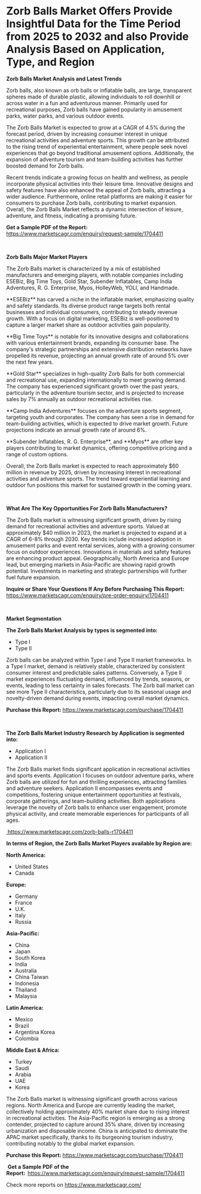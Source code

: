 <p><h1>Zorb Balls Market Offers Provide Insightful Data for the Time Period from 2025 to 2032 and also Provide Analysis Based on Application, Type, and Region</h1></p><p><strong>Zorb Balls Market Analysis and Latest Trends</strong></p>
<p><p>Zorb balls, also known as orb balls or inflatable balls, are large, transparent spheres made of durable plastic, allowing individuals to roll downhill or across water in a fun and adventurous manner. Primarily used for recreational purposes, Zorb balls have gained popularity in amusement parks, water parks, and various outdoor events.</p><p>The Zorb Balls Market is expected to grow at a CAGR of 4.5% during the forecast period, driven by increasing consumer interest in unique recreational activities and adventure sports. This growth can be attributed to the rising trend of experiential entertainment, where people seek novel experiences that go beyond traditional amusement options. Additionally, the expansion of adventure tourism and team-building activities has further boosted demand for Zorb balls.</p><p>Recent trends indicate a growing focus on health and wellness, as people incorporate physical activities into their leisure time. Innovative designs and safety features have also enhanced the appeal of Zorb balls, attracting a wider audience. Furthermore, online retail platforms are making it easier for consumers to purchase Zorb balls, contributing to market expansion. Overall, the Zorb Balls Market reflects a dynamic intersection of leisure, adventure, and fitness, indicating a promising future.</p></p>
<p><strong>Get a Sample PDF of the Report:&nbsp;</strong> <a href="https://www.marketscagr.com/enquiry/request-sample/1704411?utm_campaign=3501&utm_medium=2&utm_source=Github&utm_content=ia&utm_term=27032025&utm_id=zorb-balls">https://www.marketscagr.com/enquiry/request-sample/1704411</a></p>
<p>&nbsp;</p>
<p><strong>Zorb Balls Major Market Players</strong></p>
<p><p>The Zorb Balls market is characterized by a mix of established manufacturers and emerging players, with notable companies including ESEBiz, Big Time Toys, Gold Star, Subender Inflatables, Camp India Adventures, R. G. Enterprise, Myos, HolleyWeb, YOLI, and Handmade.</p><p>**ESEBiz** has carved a niche in the inflatable market, emphasizing quality and safety standards. Its diverse product range targets both rental businesses and individual consumers, contributing to steady revenue growth. With a focus on digital marketing, ESEBiz is well-positioned to capture a larger market share as outdoor activities gain popularity.</p><p>**Big Time Toys** is notable for its innovative designs and collaborations with various entertainment brands, expanding its consumer base. The company's strategic partnerships and extensive distribution networks have propelled its revenue, projecting an annual growth rate of around 5% over the next few years.</p><p>**Gold Star** specializes in high-quality Zorb Balls for both commercial and recreational use, expanding internationally to meet growing demand. The company has experienced significant growth over the past years, particularly in the adventure tourism sector, and is projected to increase sales by 7% annually as outdoor recreational activities rise.</p><p>**Camp India Adventures** focuses on the adventure sports segment, targeting youth and corporates. The company has seen a rise in demand for team-building activities, which is expected to drive market growth. Future projections indicate an annual growth rate of around 6%.</p><p>**Subender Inflatables, R. G. Enterprise**, and **Myos** are other key players contributing to market dynamics, offering competitive pricing and a range of custom options.</p><p>Overall, the Zorb Balls market is expected to reach approximately $60 million in revenue by 2025, driven by increasing interest in recreational activities and adventure sports. The trend toward experiential learning and outdoor fun positions this market for sustained growth in the coming years.</p></p>
<p>&nbsp;</p>
<p><strong>What Are The Key Opportunities For Zorb Balls Manufacturers?</strong></p>
<p><p>The Zorb Balls market is witnessing significant growth, driven by rising demand for recreational activities and adventure sports. Valued at approximately $40 million in 2023, the market is projected to expand at a CAGR of 6-8% through 2030. Key trends include increased adoption in amusement parks and event rental services, along with a growing consumer focus on outdoor experiences. Innovations in materials and safety features are enhancing product appeal. Geographically, North America and Europe lead, but emerging markets in Asia-Pacific are showing rapid growth potential. Investments in marketing and strategic partnerships will further fuel future expansion.</p></p>
<p><strong>Inquire or Share Your Questions If Any Before Purchasing This Report:</strong> <a href="https://www.marketscagr.com/enquiry/pre-order-enquiry/1704411?utm_campaign=3501&utm_medium=2&utm_source=Github&utm_content=ia&utm_term=27032025&utm_id=zorb-balls">https://www.marketscagr.com/enquiry/pre-order-enquiry/1704411</a></p>
<p>&nbsp;</p>
<p><strong>Market Segmentation</strong></p>
<p><strong>The Zorb Balls Market Analysis by types is segmented into:</strong></p>
<p><ul><li>Type I</li><li>Type II</li></ul></p>
<p><p>Zorb balls can be analyzed within Type I and Type II market frameworks. In a Type I market, demand is relatively stable, characterized by consistent consumer interest and predictable sales patterns. Conversely, a Type II market experiences fluctuating demand, influenced by trends, seasons, or events, leading to less certainty in sales forecasts. The Zorb ball market can see more Type II characteristics, particularly due to its seasonal usage and novelty-driven demand during events, impacting overall market dynamics.</p></p>
<p><strong>Purchase this Report:&nbsp;</strong><a href="https://www.marketscagr.com/purchase/1704411?utm_campaign=3501&utm_medium=2&utm_source=Github&utm_content=ia&utm_term=27032025&utm_id=zorb-balls">https://www.marketscagr.com/purchase/1704411</a></p>
<p>&nbsp;</p>
<p><strong>The Zorb Balls Market Industry Research by Application is segmented into:</strong></p>
<p><ul><li>Application I</li><li>Application II</li></ul></p>
<p><p>The Zorb Balls market finds significant application in recreational activities and sports events. Application I focuses on outdoor adventure parks, where Zorb balls are utilized for fun and thrilling experiences, attracting families and adventure seekers. Application II encompasses events and competitions, fostering unique entertainment opportunities at festivals, corporate gatherings, and team-building activities. Both applications leverage the novelty of Zorb balls to enhance user engagement, promote physical activity, and create memorable experiences for participants of all ages.</p></p>
<p><a href="https://www.marketscagr.com/zorb-balls-r1704411?utm_campaign=3501&utm_medium=2&utm_source=Github&utm_content=ia&utm_term=27032025&utm_id=zorb-balls">&nbsp;https://www.marketscagr.com/zorb-balls-r1704411</a></p>
<p><strong>In terms of Region, the Zorb Balls Market Players available by Region are:</strong></p>
<p>
    <p> <strong> North America: </strong>
        <ul>
            <li>United States</li>
            <li>Canada</li>
        </ul>
        </p> 
    <p> <strong> Europe: </strong>
        <ul>
            <li>Germany</li>
            <li>France</li>
            <li>U.K.</li>
            <li>Italy</li>
            <li>Russia</li>
        </ul>
        </p> 
    <p> <strong> Asia-Pacific: </strong>
        <ul>
            <li>China</li>
            <li>Japan</li>
            <li>South Korea</li>
            <li>India</li>
            <li>Australia</li>
            <li>China Taiwan</li>
            <li>Indonesia</li>
            <li>Thailand</li>
            <li>Malaysia</li>
        </ul>
        </p> 
    <p> <strong> Latin America: </strong>
        <ul>
            <li>Mexico</li>
            <li>Brazil</li>
            <li>Argentina Korea</li>
            <li>Colombia</li>
        </ul>
        </p> 
    <p> <strong> Middle East & Africa: </strong>
        <ul>
            <li>Turkey</li>
            <li>Saudi</li>
            <li>Arabia</li>
            <li>UAE</li>
            <li>Korea</li>
        </ul>
    </p>
    </p>
<p><p>The Zorb Balls market is witnessing significant growth across various regions. North America and Europe are currently leading the market, collectively holding approximately 40% market share due to rising interest in recreational activities. The Asia-Pacific region is emerging as a strong contender, projected to capture around 35% share, driven by increasing urbanization and disposable income. China is anticipated to dominate the APAC market specifically, thanks to its burgeoning tourism industry, contributing notably to the global market expansion.</p></p>
<p><strong>Purchase this Report: </strong><a href="https://www.marketscagr.com/purchase/1704411?utm_campaign=3501&utm_medium=2&utm_source=Github&utm_content=ia&utm_term=27032025&utm_id=zorb-balls">https://www.marketscagr.com/purchase/1704411</a></p>
<p>&nbsp;<strong>Get a Sample PDF of the Report:&nbsp;&nbsp;</strong><a href="https://www.marketscagr.com/enquiry/request-sample/1704411?utm_campaign=3501&utm_medium=2&utm_source=Github&utm_content=ia&utm_term=27032025&utm_id=zorb-balls">https://www.marketscagr.com/enquiry/request-sample/1704411</a></p>
<p><strong></strong></p>
<p>Check more reports on <a href="https://www.marketscagr.com/?utm_campaign=3501&utm_medium=2&utm_source=Github&utm_content=ia&utm_term=27032025&utm_id=zorb-balls">https://www.marketscagr.com/</a></p>